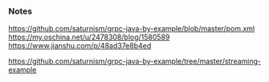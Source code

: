 ### Notes
https://github.com/saturnism/grpc-java-by-example/blob/master/pom.xml
https://my.oschina.net/u/2478308/blog/1580589
https://www.jianshu.com/p/48ad37e8b4ed

https://github.com/saturnism/grpc-java-by-example/tree/master/streaming-example